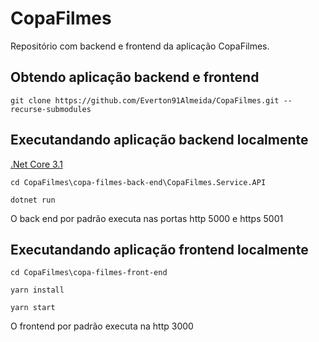 # CopaFilmes

Repositório com backend e frontend da aplicação CopaFilmes.

## Obtendo aplicação backend e frontend

`git clone https://github.com/Everton91Almeida/CopaFilmes.git --recurse-submodules`

## Executandando aplicação backend localmente

[.Net Core 3.1](https://dotnet.microsoft.com/download/dotnet-core/3.1)

`cd CopaFilmes\copa-filmes-back-end\CopaFilmes.Service.API`

`dotnet run`

O back end por padrão executa nas portas http 5000 e https 5001

## Executandando aplicação frontend localmente

`cd CopaFilmes\copa-filmes-front-end`

`yarn install`

`yarn start`

O frontend por padrão executa na http 3000
